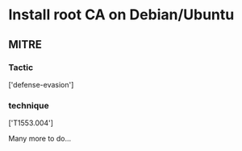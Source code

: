 # Install root CA on Debian/Ubuntu

## MITRE

### Tactic
['defense-evasion']

### technique
['T1553.004']

Many more to do...
